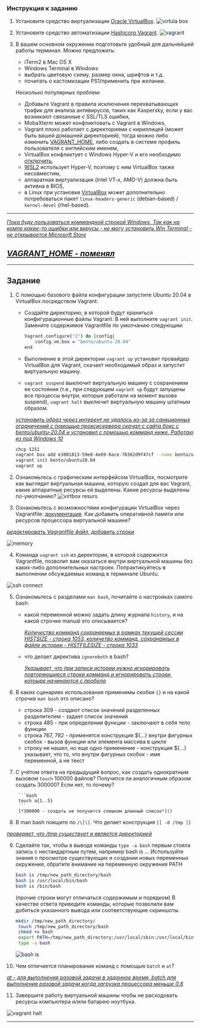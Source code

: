 
### Инструкция к заданию

1. Установите средство виртуализации [Oracle VirtualBox](https://www.virtualbox.org/).
![virtula box](https://github.com/vakhtanov/devops_netology_home_work/blob/main/02Terminal_DZ01/virtbox.JPG)

1. Установите средство автоматизации [Hashicorp Vagrant](https://hashicorp-releases.yandexcloud.net/vagrant/).
![vagrant](https://github.com/vakhtanov/devops_netology_home_work/blob/main/02Terminal_DZ01/vagrant.JPG)

1. В вашем основном окружении подготовьте удобный для дальнейшей работы терминал. Можно предложить:

	* iTerm2 в Mac OS X
	* Windows Terminal в Windows
	* выбрать цветовую схему, размер окна, шрифтов и т.д.
	* почитать о кастомизации PS1/применить при желании.

	Несколько популярных проблем:
	* Добавьте Vagrant в правила исключения перехватывающих трафик для анализа антивирусов, таких как Kaspersky, если у вас возникают связанные с SSL/TLS ошибки,
	* MobaXterm может конфликтовать с Vagrant в Windows,
	* Vagrant плохо работает с директориями с кириллицей (может быть вашей домашней директорией), тогда можно либо изменить [VAGRANT_HOME](https://www.vagrantup.com/docs/other/environmental-variables#vagrant_home), либо создать в системе профиль пользователя с английским именем,
	* VirtualBox конфликтует с Windows Hyper-V и его необходимо [отключить](https://www.vagrantup.com/docs/installation#windows-virtualbox-and-hyper-v),
	* [WSL2](https://docs.microsoft.com/ru-ru/windows/wsl/wsl2-faq#does-wsl-2-use-hyper-v-will-it-be-available-on-windows-10-home) использует Hyper-V, поэтому с ним VirtualBox также несовместим,
	* аппаратная виртуализация (Intel VT-x, AMD-V) должна быть активна в BIOS,
	* в Linux при установке [VirtualBox](https://www.virtualbox.org/wiki/Linux_Downloads) может дополнительно потребоваться пакет `linux-headers-generic` (debian-based) / `kernel-devel` (rhel-based).
---
[*Пока буду пользоваться коммандной строкой Windows.* 
*Так как на компе какие-то ошибки или вирусы - не могу установить Win Terminal - не открывается Microsoft Store*]()

[*VAGRANT_HOME - поменял*]()
---

------

## Задание

1. С помощью базового файла конфигурации запустите Ubuntu 20.04 в VirtualBox посредством Vagrant:

	* Создайте директорию, в которой будут храниться конфигурационные файлы Vagrant. В ней выполните `vagrant init`. Замените содержимое Vagrantfile по умолчанию следующим:

		```bash
		Vagrant.configure("2") do |config|
			config.vm.box = "bento/ubuntu-20.04"
		end
		```

	* Выполнение в этой директории `vagrant up` установит провайдер VirtualBox для Vagrant, скачает необходимый образ и запустит виртуальную машину.

	* `vagrant suspend` выключит виртуальную машину с сохранением ее состояния (т.е., при следующем `vagrant up` будут запущены все процессы внутри, которые работали на момент вызова suspend), `vagrant halt` выключит виртуальную машину штатным образом.



	[*установить образ через интерент не удалось из-за за санкционных ограничений с помощью проксисервера скачал с сайта бокс с bento/ubuntu-20.04 и установил с помощью комманд ниже. Работаю из под Windows 10*]()
	
	```bash
	chcp 1251
	vagrant box add e3801813-59e0-4e69-8ace-78362d9f47cf --name bento/ubuntu-20.04
	vagrant init bento/ubuntu20.04
	vagrant up
	```

2. Ознакомьтесь с графическим интерфейсом VirtualBox, посмотрите как выглядит виртуальная машина, которую создал для вас Vagrant, какие аппаратные ресурсы ей выделены. Какие ресурсы выделены по-умолчанию?
 ![virtbox resurs](https://github.com/vakhtanov/devops_netology_home_work/blob/main/02Terminal_DZ01/5virtbox_with_machine.JPG)

3. Ознакомьтесь с возможностями конфигурации VirtualBox через Vagrantfile: [документация](https://www.vagrantup.com/docs/providers/virtualbox/configuration.html). Как добавить оперативной памяти или ресурсов процессора виртуальной машине?

 [*редактировать Vagrantfile файл, добавить строки*]()
 
 ![memory](https://github.com/vakhtanov/devops_netology_home_work/blob/main/02Terminal_DZ01/6memory.JPG)

4. Команда `vagrant ssh` из директории, в которой содержится Vagrantfile, позволит вам оказаться внутри виртуальной машины без каких-либо дополнительных настроек. Попрактикуйтесь в выполнении обсуждаемых команд в терминале Ubuntu.

![ssh connect](https://github.com/vakhtanov/devops_netology_home_work/blob/main/02Terminal_DZ01/7SSH_connect.JPG)

5. Ознакомьтесь с разделами `man bash`, почитайте о настройках самого bash:
    * какой переменной можно задать длину журнала `history`, и на какой строчке manual это описывается?
    
		[*Количество комманд сохраняемых в рамках текущей сессии HISTSIZE - строка 1053, количетво комманд, сохранаяеых в файле истории - HISTFILESIZE - строка 1033*]()

    * что делает директива `ignoreboth` в bash?

		[*Указывает, что при записи истории нужно игнорировать повторяющиеся строки комманд и игнорировать строки, котоыре начинаются с пробела*]()

6. В каких сценариях использования применимы скобки `{}` и на какой строчке `man bash` это описано?
	* строка 309 - создают список значений разделенных разделителем - задает список значений
	* строка 485 - при определении функции - заключают в себя тело функции
	* строка 767, 782 - применятся конструкция ${...} внутри фигурных скобок - вызов функции или элемента массива в цикле
	* строку не нашел, но еще одно применение -  конструкция ${...} указывает, что то, что внутри фигурных скобок - имя переменной, а не текст

7. С учётом ответа на предыдущий вопрос, как создать однократным вызовом `touch` 100000 файлов? Получится ли аналогичным образом создать 300000? Если нет, то почему?

		```bash
		touch a{1..5}
		```
		[*300000 - создать не получится слишком длинный список*]()


8. В man bash поищите по `/\[\[`. Что делает конструкция `[[ -d /tmp ]]`

[*проверяет, что /tmp существует и является директорией*]()


9. Сделайте так, чтобы в выводе команды `type -a bash` первым стояла запись с нестандартным путем, например bash is ... 
Используйте знания о просмотре существующих и создании новых переменных окружения, обратите внимание на переменную окружения PATH 

	```bash
	bash is /tmp/new_path_directory/bash
	bash is /usr/local/bin/bash
	bash is /bin/bash
	```

	(прочие строки могут отличаться содержимым и порядком)
    В качестве ответа приведите команды, которые позволили вам добиться указанного вывода или соответствующие скриншоты.
    
    ```bash
    mkdir /tmp/new_path_directory/
     touch /tmp/new_path_directory/bash
     chmod +x bash
     export PATH=/tmp/new_path_directory:/usr/local/sbin:/usr/local/bin:/usr/sbin:/usr/bin:/sbin:/bin:/usr/games:/usr/local/games:/snap/bin:
     type -a bash
     ```
     
     ![bash is](https://github.com/vakhtanov/devops_netology_home_work/)
     

10. Чем отличается планирование команд с помощью `batch` и `at`?

[*at - для выполнения разовой задачи в заданное время, batch для выполнения разовой  задачи когда загрузка процессора меньше 0,8*]()

11. Завершите работу виртуальной машины чтобы не расходовать ресурсы компьютера и/или батарею ноутбука.

 ![vagrant halt](https://github.com/vakhtanov/devops_netology_home_work/)

---
